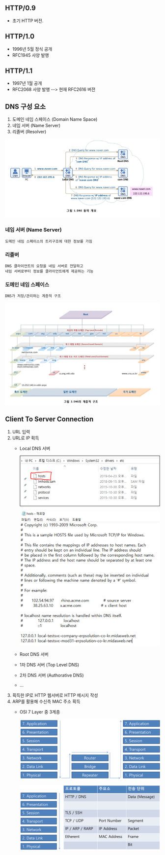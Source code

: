 ## HTTP/0.9
* 초기 HTTP 버전.

## HTTP/1.0
* 1996년 5월 정식 공개
* RFC1945 사양 발행

## HTTP/1.1
* 1997년 1월 공개
* RFC2068 사양 발행 --> 현재 RFC2616 버전

## DNS 구성 요소
1. 도메인 네임 스페이스 (Domain Name Space)
2. 네임 서버 (Name Server)
3. 리졸버 (Resolver)

![도메인 개요](./image/DNS_concept.png)

### 네임 서버 (Name Server)
```
도메인 네임 스페이스의 트리구조에 대한 정보를 가짐
```

### 리졸버
```
DNS 클라이언트의 요청을 네임 서버로 전달하고
네임 서버로부터 정보를 클라이언트에게 제공하는 기능
```

### 도메인 네임 스페이스
```
DNS가 저장/관리하는 계층적 구조
```
![도메인 네임 스페이스](./image/DNS_structure_1.png)


## Client To Server Connection
1. URL 입력
2. URL로 IP 획득
	* Local DNS 서버
		
		![로컬 DNS](./image/local_DNS2.png)
		
		![로컬 DNS](./image/local_DNS.png)
	* Root DNS 서버
	* 1차 DNS 서버 (Top Level DNS)
	* 2차 DNS 서버 (Authorative DNS)
	* ...
3. 획득한 IP로 HTTP 웹서버로 HTTP 메시지 작성
4. ARP를 활용해 수신측 MAC 주소 획득
	* OSI 7 Layer 중 3계층
		
		![OSI 7 Layer](./image/osi_7_layer.png)
		
		![OSI 7 Layer 정보](./image/OSI_7_layer_info.png)
    
   
